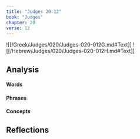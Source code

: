 ```yaml
---
title: "Judges 20:12"
book: "Judges"
chapter: 20
verse: 12
---
```

![[/Greek/Judges/020/Judges-020-012G.md#Text]]
![[/Hebrew/Judges/020/Judges-020-012H.md#Text]]

## Analysis

#### Words

#### Phrases

#### Concepts

## Reflections
